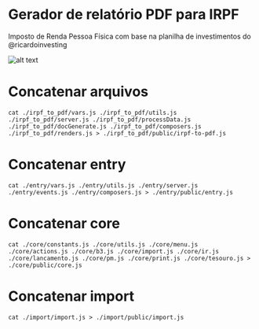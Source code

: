 # Gerador de relatório PDF para IRPF
Imposto de Renda Pessoa Física com base na planilha de investimentos do @ricardoinvesting

![alt text](https://i.ibb.co/2d119LT/profile-rick-1.png)


# Concatenar arquivos
```
cat ./irpf_to_pdf/vars.js ./irpf_to_pdf/utils.js ./irpf_to_pdf/server.js ./irpf_to_pdf/processData.js ./irpf_to_pdf/docGenerate.js ./irpf_to_pdf/composers.js ./irpf_to_pdf/renders.js > ./irpf_to_pdf/public/irpf-to-pdf.js
```


# Concatenar entry
```
cat ./entry/vars.js ./entry/utils.js ./entry/server.js ./entry/events.js ./entry/composers.js > ./entry/public/entry.js
```

# Concatenar core

```
cat ./core/constants.js ./core/utils.js ./core/menu.js ./core/actions.js ./core/b3.js ./core/import.js ./core/ir.js ./core/lancamento.js ./core/pm.js ./core/print.js ./core/tesouro.js > ./core/public/core.js
```

# Concatenar import
```
cat ./import/import.js > ./import/public/import.js
```